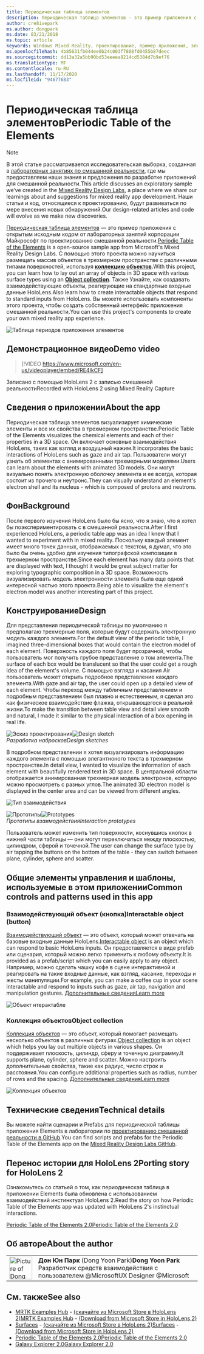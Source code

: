 ```yaml
---
title: Периодическая таблица элементов
description: Периодическая таблица элементов — это пример приложения с открытым исходным кодом от лабораторных занятий корпорации Майкрософт по проектированию смешанной реальности, где можно научиться размещать массив объектов в трехмерном пространстве с различными типами поверхностей, используя коллекцию объектов.
author: cre8ivepark
ms.author: dongpark
ms.date: 03/21/2018
ms.topic: article
keywords: Windows Mixed Reality, проектирование, пример приложения, элементы управления, МРТК, набор средств для смешанной реальности, Unity, примеры приложений, примеры приложений, Открытый исходный код, Microsoft Store, HoloLens, гарнитура смешанной реальности, гарнитура Windows Mixed Reality, гарнитура виртуальной реальности
ms.openlocfilehash: 4b85631fb044ee0b24c003f7808fd0455b87deec
ms.sourcegitcommit: dd13a32a5bb90bd53eeeea8214cd5384d7b9ef76
ms.translationtype: MT
ms.contentlocale: ru-RU
ms.lasthandoff: 11/17/2020
ms.locfileid: "94677683"
---
```

# <a name="periodic-table-of-the-elements"></a><span data-ttu-id="896da-104">Периодическая таблица элементов</span><span class="sxs-lookup"><span data-stu-id="896da-104">Periodic Table of the Elements</span></span>

>[!NOTE]
><span data-ttu-id="896da-105">В этой статье рассматривается исследовательская выборка, созданная в [лабораторных занятиях по смешанной реальности](https://github.com/Microsoft/MRDesignLabs_Unity), где мы предоставляем наши знания и предложения по разработке приложений для смешанной реальности.</span><span class="sxs-lookup"><span data-stu-id="896da-105">This article discusses an exploratory sample we’ve created in the [Mixed Reality Design Labs](https://github.com/Microsoft/MRDesignLabs_Unity), a place where we share our learnings about and suggestions for mixed reality app development.</span></span> <span data-ttu-id="896da-106">Наши статьи и код, относящиеся к проектированию, будут развиваться по мере внесения новых обнаружений.</span><span class="sxs-lookup"><span data-stu-id="896da-106">Our design-related articles and code will evolve as we make new discoveries.</span></span>

<span data-ttu-id="896da-107">[Периодическая таблица элементов](https://github.com/Microsoft/MRDesignLabs_Unity_PeriodicTable) — это пример приложения с открытым исходным кодом от лабораторных занятий корпорации Майкрософт по проектированию смешанной реальности.</span><span class="sxs-lookup"><span data-stu-id="896da-107">[Periodic Table of the Elements](https://github.com/Microsoft/MRDesignLabs_Unity_PeriodicTable) is a open-source sample app from Microsoft's Mixed Reality Design Labs.</span></span> <span data-ttu-id="896da-108">С помощью этого проекта можно научиться размещать массив объектов в трехмерном пространстве с различными типами поверхностей, используя **[коллекцию объектов](../../design/object-collection.md)**.</span><span class="sxs-lookup"><span data-stu-id="896da-108">With this project, you can learn how to lay out an array of objects in 3D space with various surface types using an **[Object collection](../../design/object-collection.md)**.</span></span> <span data-ttu-id="896da-109">Также Узнайте, как создавать взаимодействующие объекты, реагирующие на стандартные входные данные HoloLens.</span><span class="sxs-lookup"><span data-stu-id="896da-109">Also learn how to create interactable objects that respond to standard inputs from HoloLens.</span></span> <span data-ttu-id="896da-110">Вы можете использовать компоненты этого проекта, чтобы создать собственный интерфейс приложения смешанной реальности.</span><span class="sxs-lookup"><span data-stu-id="896da-110">You can use this project's components to create your own mixed reality app experience.</span></span>

![Таблица периодов приложения элементов](images/640px-periodictable-hero.jpg)

## <a name="demo-video"></a><span data-ttu-id="896da-112">Демонстрационное видео</span><span class="sxs-lookup"><span data-stu-id="896da-112">Demo video</span></span> 
> [!VIDEO https://www.microsoft.com/en-us/videoplayer/embed/RE4IkCF]

<span data-ttu-id="896da-113">Записано с помощью HoloLens 2 с записью смешанной реальности</span><span class="sxs-lookup"><span data-stu-id="896da-113">Recorded with HoloLens 2 using Mixed Reality Capture</span></span>

## <a name="about-the-app"></a><span data-ttu-id="896da-114">Сведения о приложении</span><span class="sxs-lookup"><span data-stu-id="896da-114">About the app</span></span>

<span data-ttu-id="896da-115">Периодическая таблица элементов визуализирует химические элементы и все их свойства в трехмерном пространстве.</span><span class="sxs-lookup"><span data-stu-id="896da-115">Periodic Table of the Elements visualizes the chemical elements and each of their properties in a 3D space.</span></span> <span data-ttu-id="896da-116">Он включает основные взаимодействия HoloLens, таких как взгляд и воздушный нажим.</span><span class="sxs-lookup"><span data-stu-id="896da-116">It incorporates the basic interactions of HoloLens such as gaze and air tap.</span></span> <span data-ttu-id="896da-117">Пользователи могут узнать об элементах с анимированными трехмерными моделями.</span><span class="sxs-lookup"><span data-stu-id="896da-117">Users can learn about the elements with animated 3D models.</span></span> <span data-ttu-id="896da-118">Они могут визуально понять электронную оболочку элемента и ее всегда, которая состоит из прочего и неутронс.</span><span class="sxs-lookup"><span data-stu-id="896da-118">They can visually understand an element's electron shell and its nucleus - which is composed of protons and neutrons.</span></span>

## <a name="background"></a><span data-ttu-id="896da-119">Фон</span><span class="sxs-lookup"><span data-stu-id="896da-119">Background</span></span>

<span data-ttu-id="896da-120">После первого изучения HoloLens было бы ясно, что я знаю, что я хотел бы поэкспериментировать с в смешанной реальности.</span><span class="sxs-lookup"><span data-stu-id="896da-120">After I first experienced HoloLens, a periodic table app was an idea I knew that I wanted to experiment with in mixed reality.</span></span> <span data-ttu-id="896da-121">Поскольку каждый элемент имеет много точек данных, отображаемых с текстом, я думал, что это было бы очень удобно для изучения типографской композиции в трехмерном пространстве.</span><span class="sxs-lookup"><span data-stu-id="896da-121">Since each element has many data points that are displayed with text, I thought it would be great subject matter for exploring typographic composition in a 3D space.</span></span> <span data-ttu-id="896da-122">Возможность визуализировать модель электронности элемента была еще одной интересной частью этого проекта.</span><span class="sxs-lookup"><span data-stu-id="896da-122">Being able to visualize the element's electron model was another interesting part of this project.</span></span>

## <a name="design"></a><span data-ttu-id="896da-123">Конструирование</span><span class="sxs-lookup"><span data-stu-id="896da-123">Design</span></span>

<span data-ttu-id="896da-124">Для представления периодической таблицы по умолчанию я предполагаю трехмерные поля, которые будут содержать электронную модель каждого элемента.</span><span class="sxs-lookup"><span data-stu-id="896da-124">For the default view of the periodic table, I imagined three-dimensional boxes that would contain the electron model of each element.</span></span> <span data-ttu-id="896da-125">Поверхность каждого поля будет прозрачной, чтобы пользователь мог получить грубое представление о том элемента.</span><span class="sxs-lookup"><span data-stu-id="896da-125">The surface of each box would be translucent so that the user could get a rough idea of the element's volume.</span></span> <span data-ttu-id="896da-126">С помощью взгляда и касания Air пользователь может открыть подробное представление каждого элемента.</span><span class="sxs-lookup"><span data-stu-id="896da-126">With gaze and air tap, the user could open up a detailed view of each element.</span></span> <span data-ttu-id="896da-127">Чтобы переход между табличным представлением и подробным представлением был плавно и естественным, я сделал это как физическое взаимодействие флажка, открывающегося в реальной жизни.</span><span class="sxs-lookup"><span data-stu-id="896da-127">To make the transition between table view and detail view smooth and natural, I made it similar to the physical interaction of a box opening in real life.</span></span>

<span data-ttu-id="896da-128">![Эскиз проектирования](images/640px-sketch20170406.jpg)</span><span class="sxs-lookup"><span data-stu-id="896da-128">![Design sketch](images/640px-sketch20170406.jpg)</span></span><br>
<span data-ttu-id="896da-129">*Разработка набросков*</span><span class="sxs-lookup"><span data-stu-id="896da-129">*Design sketches*</span></span>

<span data-ttu-id="896da-130">В подробном представлении я хотел визуализировать информацию каждого элемента с помощью элегантноного текста в трехмерном пространстве.</span><span class="sxs-lookup"><span data-stu-id="896da-130">In detail view, I wanted to visualize the information of each element with beautifully rendered text in 3D space.</span></span> <span data-ttu-id="896da-131">В центральной области отображается анимированная трехмерная модель электронов, которую можно просмотреть с разных углов.</span><span class="sxs-lookup"><span data-stu-id="896da-131">The animated 3D electron model is displayed in the center area and can be viewed from different angles.</span></span>

![Тип взаимодействия](images/640px-periodictable-interaction.jpg)

<span data-ttu-id="896da-133">![Прототипы](images/640px-periodictable-prototypes.jpg)</span><span class="sxs-lookup"><span data-stu-id="896da-133">![Prototypes](images/640px-periodictable-prototypes.jpg)</span></span><br>
<span data-ttu-id="896da-134">*Прототипы взаимодействия*</span><span class="sxs-lookup"><span data-stu-id="896da-134">*Interaction prototypes*</span></span>

<span data-ttu-id="896da-135">Пользователь может изменить тип поверхности, коснувшись кнопок в нижней части таблицы — они могут переключаться между плоскостью, цилиндром, сферой и точечной.</span><span class="sxs-lookup"><span data-stu-id="896da-135">The user can change the surface type by air tapping the buttons on the bottom of the table - they can switch between plane, cylinder, sphere and scatter.</span></span>

## <a name="common-controls-and-patterns-used-in-this-app"></a><span data-ttu-id="896da-136">Общие элементы управления и шаблоны, используемые в этом приложении</span><span class="sxs-lookup"><span data-stu-id="896da-136">Common controls and patterns used in this app</span></span>

### <a name="interactable-object-button"></a><span data-ttu-id="896da-137">Взаимодействующий объект (кнопка)</span><span class="sxs-lookup"><span data-stu-id="896da-137">Interactable object (button)</span></span>

<span data-ttu-id="896da-138">[Взаимодействующий объект](../../design/interactable-object.md) — это объект, который может отвечать на базовые входные данные HoloLens.</span><span class="sxs-lookup"><span data-stu-id="896da-138">[Interactable object](../../design/interactable-object.md) is an object which can respond to basic HoloLens inputs.</span></span> <span data-ttu-id="896da-139">Он предоставляется в виде prefab или сценария, который можно легко применить к любому объекту.</span><span class="sxs-lookup"><span data-stu-id="896da-139">It is provided as a prefab/script which you can easily apply to any object.</span></span> <span data-ttu-id="896da-140">Например, можно сделать чашку кофе в сцене интерактивной и реагировать на такие входные данные, как взгляд, касание, переходы и жесты манипуляции.</span><span class="sxs-lookup"><span data-stu-id="896da-140">For example, you can make a coffee cup in your scene interactable and respond to inputs such as gaze, air tap, navigation and manipulation gestures.</span></span> [<span data-ttu-id="896da-141">Дополнительные сведения</span><span class="sxs-lookup"><span data-stu-id="896da-141">Learn more</span></span>](../../design/interactable-object.md)

![Объект нтерактабле](images/640px-periodictable-interactableobject.jpg)

### <a name="object-collection"></a><span data-ttu-id="896da-143">Коллекция объектов</span><span class="sxs-lookup"><span data-stu-id="896da-143">Object collection</span></span>

<span data-ttu-id="896da-144">[Коллекция объектов](../../design/object-collection.md) — это объект, который помогает размещать несколько объектов в различных фигурах.</span><span class="sxs-lookup"><span data-stu-id="896da-144">[Object collection](../../design/object-collection.md) is an object which helps you lay out multiple objects in various shapes.</span></span> <span data-ttu-id="896da-145">Он поддерживает плоскость, цилиндр, сферу и точечную диаграмму.</span><span class="sxs-lookup"><span data-stu-id="896da-145">It supports plane, cylinder, sphere and scatter.</span></span> <span data-ttu-id="896da-146">Можно настроить дополнительные свойства, такие как радиус, число строк и расстояния.</span><span class="sxs-lookup"><span data-stu-id="896da-146">You can configure additional properties such as radius, number of rows and the spacing.</span></span> [<span data-ttu-id="896da-147">Дополнительные сведения</span><span class="sxs-lookup"><span data-stu-id="896da-147">Learn more</span></span>](../../design/object-collection.md)

![Коллекция объектов](images/640px-periodictable-collections.jpg)

## <a name="technical-details"></a><span data-ttu-id="896da-149">Технические сведения</span><span class="sxs-lookup"><span data-stu-id="896da-149">Technical details</span></span>

<span data-ttu-id="896da-150">Вы можете найти сценарии и Prefabs для периодической таблицы приложения Elements в лаборатории по [проектированию смешанной реальности в GitHub](https://github.com/Microsoft/MRDesignLabs_Unity_PeriodicTable).</span><span class="sxs-lookup"><span data-stu-id="896da-150">You can find scripts and prefabs for the Periodic Table of the Elements app on the [Mixed Reality Design Labs GitHub](https://github.com/Microsoft/MRDesignLabs_Unity_PeriodicTable).</span></span>

## <a name="porting-story-for-hololens-2"></a><span data-ttu-id="896da-151">Перенос истории для HoloLens 2</span><span class="sxs-lookup"><span data-stu-id="896da-151">Porting story for HoloLens 2</span></span>

<span data-ttu-id="896da-152">Ознакомьтесь со статьей о том, как периодическая таблица в приложении Elements была обновлена с использованием взаимодействий инстинктуал HoloLens 2.</span><span class="sxs-lookup"><span data-stu-id="896da-152">Read the story on how Periodic Table of the Elements app was updated with HoloLens 2's instinctual interactions.</span></span>

[<span data-ttu-id="896da-153">Periodic Table of the Elements 2.0</span><span class="sxs-lookup"><span data-stu-id="896da-153">Periodic Table of the Elements 2.0</span></span>](https://medium.com/@dongyoonpark/bringing-the-periodic-table-of-the-elements-app-to-hololens-2-with-mrtk-v2-a6e3d8362158)




## <a name="about-the-author"></a><span data-ttu-id="896da-154">Об авторе</span><span class="sxs-lookup"><span data-stu-id="896da-154">About the author</span></span>

<table style="border-collapse:collapse" padding-left="0px">
<tr>
<td style="border-style: none" width="60px"><img alt="Picture of Dong Yoon Park" width="60" height="60" src="images/dongyoonpark.jpg"></td>
<td style="border-style: none"><span data-ttu-id="896da-155"><b>Дон Юн Парк</b> (Dong Yoon Park)</span><span class="sxs-lookup"><span data-stu-id="896da-155"><b>Dong Yoon Park</b></span></span><br><span data-ttu-id="896da-156">Разработчик средств взаимодействия с пользователем @Microsoft</span><span class="sxs-lookup"><span data-stu-id="896da-156">UX Designer @Microsoft</span></span></td>
</tr>
</table>

## <a name="see-also"></a><span data-ttu-id="896da-157">См. также</span><span class="sxs-lookup"><span data-stu-id="896da-157">See also</span></span>

* <span data-ttu-id="896da-158">[MRTK Examples Hub](https://microsoft.github.io/MixedRealityToolkit-Unity/Documentation/README_ExampleHub.html) - [(скачайте из Microsoft Store в HoloLens 2)](https://www.microsoft.com/en-us/p/mrtk-examples-hub/9mv8c39l2sj4)</span><span class="sxs-lookup"><span data-stu-id="896da-158">[MRTK Examples Hub](https://microsoft.github.io/MixedRealityToolkit-Unity/Documentation/README_ExampleHub.html) - [(Download from Microsoft Store in HoloLens 2)](https://www.microsoft.com/en-us/p/mrtk-examples-hub/9mv8c39l2sj4)</span></span>
* <span data-ttu-id="896da-159">[Surfaces](sampleapp-surfaces.md) - [(скачайте из Microsoft Store в HoloLens 2)](https://www.microsoft.com/en-us/p/surfaces/9nvkpv3sk3x0)</span><span class="sxs-lookup"><span data-stu-id="896da-159">[Surfaces](sampleapp-surfaces.md) - [(Download from Microsoft Store in HoloLens 2)](https://www.microsoft.com/en-us/p/surfaces/9nvkpv3sk3x0)</span></span>
* [<span data-ttu-id="896da-160">Periodic Table of the Elements 2.0</span><span class="sxs-lookup"><span data-stu-id="896da-160">Periodic Table of the Elements 2.0</span></span>](https://medium.com/@dongyoonpark/bringing-the-periodic-table-of-the-elements-app-to-hololens-2-with-mrtk-v2-a6e3d8362158)
* [<span data-ttu-id="896da-161">Galaxy Explorer 2.0</span><span class="sxs-lookup"><span data-stu-id="896da-161">Galaxy Explorer 2.0</span></span>](galaxy-explorer-update.md)